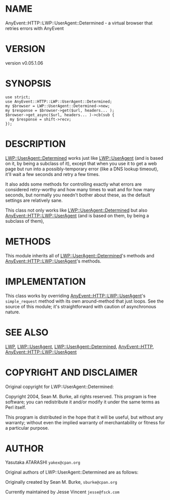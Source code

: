 # NAME

AnyEvent::HTTP::LWP::UserAgent::Determined - a virtual browser that retries errors with AnyEvent

# VERSION

version v0.05.1.06

# SYNOPSIS

    use strict;
    use AnyEvent::HTTP::LWP::UserAgent::Determined;
    my $browser = LWP::UserAgent::Determined->new;
    my $response = $browser->get($url, headers... );
    $browser->get_async($url, headers... )->cb(sub {
      my $response = shift->recv;
    });

# DESCRIPTION

[LWP::UserAgent::Determined](http://search.cpan.org/perldoc?LWP::UserAgent::Determined) works just like [LWP::UserAgent](http://search.cpan.org/perldoc?LWP::UserAgent) (and is based on it, by
being a subclass of it), except that when you use it to get a web page
but run into a possibly-temporary error (like a DNS lookup timeout),
it'll wait a few seconds and retry a few times.

It also adds some methods for controlling exactly what errors are
considered retry-worthy and how many times to wait and for how many
seconds, but normally you needn't bother about these, as the default
settings are relatively sane.

This class not only works like [LWP::UserAgent::Determined](http://search.cpan.org/perldoc?LWP::UserAgent::Determined) but also [AnyEvent::HTTP::LWP::UserAgent](http://search.cpan.org/perldoc?AnyEvent::HTTP::LWP::UserAgent)
 (and is based on them, by being a subclass of them),

# METHODS

This module inherits all of [LWP::UserAgent::Determined](http://search.cpan.org/perldoc?LWP::UserAgent::Determined)'s methods and 
[AnyEvent::HTTP::LWP::UserAgent](http://search.cpan.org/perldoc?AnyEvent::HTTP::LWP::UserAgent)'s methods.

# IMPLEMENTATION

This class works by overriding [AnyEvent::HTTP::LWP::UserAgent](http://search.cpan.org/perldoc?AnyEvent::HTTP::LWP::UserAgent)'s `simple_request` method
with its own around-method that just loops.  See the source of this
module; it's straightforward with caution of asynchronous nature.

# SEE ALSO

[LWP](http://search.cpan.org/perldoc?LWP), [LWP::UserAgent](http://search.cpan.org/perldoc?LWP::UserAgent), [LWP::UserAgent::Determined](http://search.cpan.org/perldoc?LWP::UserAgent::Determined), [AnyEvent::HTTP](http://search.cpan.org/perldoc?AnyEvent::HTTP), [AnyEvent::HTTP::LWP::UserAgent](http://search.cpan.org/perldoc?AnyEvent::HTTP::LWP::UserAgent)

# COPYRIGHT AND DISCLAIMER

Original copyright for LWP::UserAgent::Determined:

Copyright 2004, Sean M. Burke, all rights
reserved.  This program is free software; you can redistribute it
and/or modify it under the same terms as Perl itself.

This program is distributed in the hope that it will be useful,
but without any warranty; without even the implied warranty of
merchantability or fitness for a particular purpose.

# AUTHOR

Yasutaka ATARASHI `yakex@cpan.org`

Original authors of LWP::UserAgent::Determined are as follows:

Originally created by Sean M. Burke, `sburke@cpan.org`

Currently maintained by Jesse Vincent `jesse@fsck.com`
